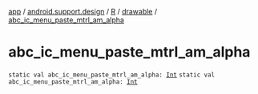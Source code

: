 [app](../../../index.md) / [android.support.design](../../index.md) / [R](../index.md) / [drawable](index.md) / [abc_ic_menu_paste_mtrl_am_alpha](./abc_ic_menu_paste_mtrl_am_alpha.md)

# abc_ic_menu_paste_mtrl_am_alpha

`static val abc_ic_menu_paste_mtrl_am_alpha: `[`Int`](https://kotlinlang.org/api/latest/jvm/stdlib/kotlin/-int/index.html)
`static val abc_ic_menu_paste_mtrl_am_alpha: `[`Int`](https://kotlinlang.org/api/latest/jvm/stdlib/kotlin/-int/index.html)